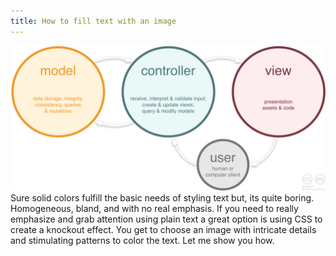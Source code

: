 ```yaml
---
title: How to fill text with an image
---
```

<img src="/assets/images/mvc_role_diagram.png">
Sure solid colors fulfill the basic needs of styling text but, its quite boring. Homogeneous, bland, and with no real emphasis. If you need to really emphasize and grab attention using plain text a great option is using CSS to create a knockout effect. You get to choose an image with intricate details and stimulating patterns to color the text. Let me show you how. 